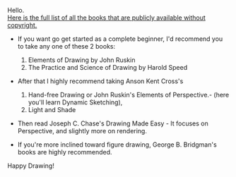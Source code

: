Hello. \
[Here is the full list of all the books that are publicly available without copyright.](/copyright-free-books.md)

- If you want go get started as a complete beginner, I'd recommend you to take any one of these 2 books: 
  1. Elements of Drawing by John Ruskin
  2. The Practice and Science of Drawing by Harold Speed

- After that I highly recommend taking Anson Kent Cross's
  1. Hand-free Drawing or John Ruskin's Elements of Perspective.- (here you'll learn Dynamic Sketching),
  2. Light and Shade

- Then read Joseph C. Chase's Drawing Made Easy - It focuses on Perspective, and slightly more on rendering. 
- If you're more inclined toward figure drawing, George B. Bridgman's books are highly recommended.

Happy Drawing!

